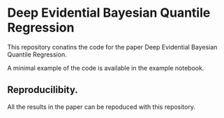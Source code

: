 # Deep Evidential Bayesian Quantile Regression

This repository conatins the code for the paper Deep Evidential Bayesian Quantile Regression.

A minimal example of the code is available in the example notebook.


## Reproducilibity.
All the results in the paper can be repoduced with this repository.
